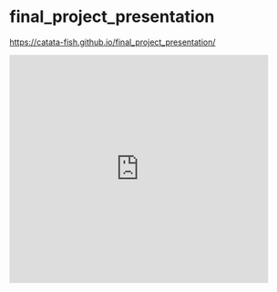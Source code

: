 # final_project_presentation

https://catata-fish.github.io/final_project_presentation/

 <iframe src="https://catata-fish.github.io/Data-Visualization-for-All-Final-Project/" style="border:0px #FFFFFF none;" scrolling="no" frameborder="1" marginheight="0px" marginwidth="0px" height="400px" width="90%"></iframe> 
